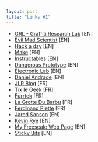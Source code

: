 ```yaml
---
layout: post
title: "Links #1"
---
```

- [GRL - Graffiti Research Lab](http://www.graffitiresearchlab.com/) [EN]
- [Evil Mad Scientist](http://www.evilmadscientist.com/) [EN]
- [Hack a day](http://hackaday.com/) [EN]
- [Make](http://makezine.com/blog/) [EN]
- [Instructables](http://www.instructables.com/) [EN]
- [Dangerous Prototype](http://dangerousprototypes.com/) [EN]
- [Electronic Lab](http://www.electronics-lab.com/blog/) [EN]
- [Daniel Andrade](http://www.danielandrade.net/) [EN]
- [JLR Blog](http://www.jlr-blog.com/) [FR]
- [Tix le Geek](http://tixlegeek.com/) [FR]
- [Furrtek](http://furrtek.free.fr/) [FR]
- [La Grotte Du Barbu](http://www.lagrottedubarbu.com/) [FR]
- [Ferdinand Piette](http://ferdinandpiette.com) [FR]
- [Jared Sanson](http://jared.geek.nz/) [EN]
- [Kevin Rye](http://kevinrye.net/) [EN]
- [My Freescale Web Page](http://myfreescalewebpage.free.fr/) [EN]
- [Sticky Bits](https://blog.feabhas.com) [EN]
